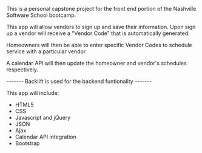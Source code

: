 <p>This is a personal capstone project for the front end portion of the Nashville Software School bootcamp.</p>

<p>This app will allow vendors to sign up and save their information. Upon sign up a vendor will receive a "Vendor Code" that is automatically generated.</p>

<p>Homeowners will then be able to enter specific Vendor Codes to schedule service with a particular vendor.</p>

<p>A calendar API will then update the homeowner and vendor's schedules respectively.</p>

<p> ------- Backlift is used for the backend funtionality ------- </p>

<p>This app will include:</p>
<ul>
<li>HTML5</li>
<li>CSS</li>
<li>Javascript and jQuery</li>
<li>JSON</li>
<li>Ajax</li>
<li>Calendar API integration</li>
<li>Bootstrap</li>
</ul>

